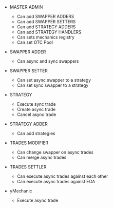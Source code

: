 - MASTER ADMIN

  - Can add SWAPPER ADDERS
  - Can add SWAPPER SETTERS
  - Can add STRATEGY ADDERS
  - Can add STRATEGY HANDLERS
  - Can sets mechanics registry
  - Can set OTC Pool

- SWAPPER ADDER
  - Can async and sync swappers
- SWAPPER SETTER

  - Can set async swapper to a strategy
  - Can set sync swapper to a strategy

- STRATEGY

  - Execute sync trade
  - Create async trade
  - Cancel async trade

- STRATEGY ADDER

  - Can add strategies

- TRADES MODIFIER

  - Can change swapper on async trades
  - Can merge async trades

- TRADES SETTLER

  - Can execute async trades against each other
  - Can execute async trades against EOA

- yMechanic
  - Execute async trade

